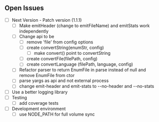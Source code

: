 ## Open Issues

* [ ] Next Version - Patch version (1.1.1)
  * [ ] Make emitHeader (change to emitFileName) and emitStats work independently
  * [ ] Change api to be
    * [ ] remove 'file' from config options
    * [ ] create convertString(enumStr, config)
      * [ ] make convert() point to convertString
    * [ ] create convertFile(filePath, config)
    * [ ] create convertLanguage (filePath, language, config)
  * [ ] Refactor parser to return EnumFile in parse instead of null and remove EnumFile from ctor
  * [ ] parse yargs as api and not external process
  * [ ] change emit-header and emit-stats to --no-header and --no-stats
* [ ] Use a better logging library
* [ ] Testing
  * [ ] add coverage tests
* [ ] Development environment
  * [ ] use NODE_PATH for full volume sync
